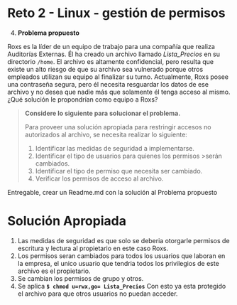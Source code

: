 # Reto 2 - Linux - gestión de permisos

4. **Problema propuesto** 
   
Roxs es la líder de un equipo de trabajo para una compañía que realiza Auditorías Externas. Él ha creado un archivo llamado *Lista_Precios* en su directorio `/home`. El archivo es altamente confidencial, pero resulta que existe un alto riesgo de que su archivo  sea  vulnerado  porque  otros  empleados  utilizan  su  equipo  al  finalizar  su turno.   Actualmente,   Roxs   posee   una   contraseña   segura,   pero   él   necesita resguardar los datos de ese archivo y no desea que nadie más que solamente él tenga acceso al mismo. ¿Qué solución le propondrían como equipo a Roxs? 

>**Considere lo siguiente para solucionar el problema.** 
>
>Para  proveer  una  solución  apropiada  para  restringir  accesos  no autorizados  al archivo, se necesita realizar lo siguiente: 
>
>1. Identificar las medidas de seguridad a implementarse. 
>2. Identificar el tipo de usuarios para quienes los permisos >serán cambiados. 
>3. Identificar el tipo de permiso que necesita ser cambiado.
>4. Verificar los permisos de acceso al archivo.

Entregable, crear un Readme.md con la solución al Problema propuesto

# Solución Apropiada

1. Las medidas de seguridad es que solo se deberia otorgarle permisos de escritura y lectura al propietario en este caso Roxs.
2. Los permisos seran cambiados para todos los usuarios que laboran en la empresa, el unico usuario que tendria todos los privilegios de este archivo es el propietario.
3. Se cambian los permisos de grupo y otros.
4. Se aplica **```$ chmod u=rwx,go= Lista_Precios```**
Con esto ya esta protegido el archivo para que otros usuarios no puedan acceder.